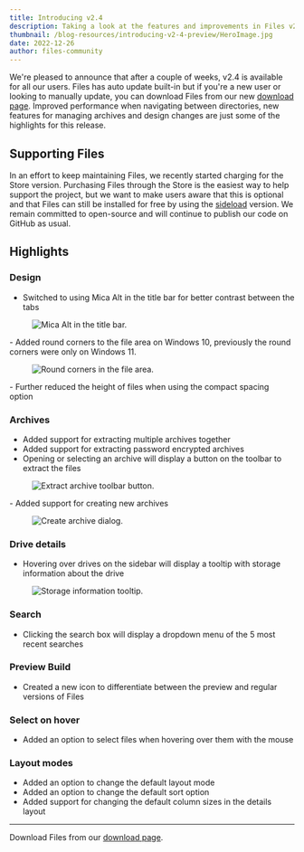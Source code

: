 ```yaml
---
title: Introducing v2.4
description: Taking a look at the features and improvements in Files v2.4
thumbnail: /blog-resources/introducing-v2-4-preview/HeroImage.jpg
date: 2022-12-26
author: files-community
---
```


We're pleased to announce that after a couple of weeks, v2.4 is available for all our users. Files has auto update built-in but if you're a new user or looking to manually update, you can download Files from our new [download page](/download/). Improved performance when navigating between directories, new features for managing archives and design changes are just some of the highlights for this release.

## Supporting Files
In an effort to keep maintaining Files, we recently started charging for the Store version. Purchasing Files through the Store is the easiest way to help support the project, but we want to make users aware that this is optional and that Files can still be installed for free by using the [sideload](/download/) version. We remain committed to open-source and will continue to publish our code on GitHub as usual.


## Highlights

### Design
- Switched to using Mica Alt in the title bar for better contrast between the tabs
<figure class="margin-bottom">
    <img src="/blog-resources/filesv2-4/MicaAlt.png" alt="Mica Alt in the title bar." />
</figure>
- Added round corners to the file area on Windows 10, previously the round corners were only on Windows 11.
<figure class="margin-bottom">
    <img src="/blog-resources/filesv2-4/RoundCorners.png" alt="Round corners in the file area." />
</figure>
- Further reduced the height of files when using the compact spacing option 

### Archives
- Added support for extracting multiple archives together
- Added support for extracting password encrypted archives
- Opening or selecting an archive will display a button on the toolbar to extract the files
<figure class="margin-bottom">
    <img src="/blog-resources/filesv2-4/ExtractArchive.png" alt="Extract archive toolbar button." />
</figure>
- Added support for creating new archives
<figure class="margin-bottom">
    <img src="/blog-resources/filesv2-4/CreateArchive.png" alt="Create archive dialog." />
</figure>

### Drive details
- Hovering over drives on the sidebar will display a tooltip with storage information about the drive
<figure class="margin-bottom">
    <img src="/blog-resources/filesv2-4/StorageInformation.png" alt="Storage information tooltip." />
</figure>

### Search
- Clicking the search box will display a dropdown menu of the 5 most recent searches

### Preview Build
- Created a new icon to differentiate between the preview and regular versions of Files

### Select on hover
- Added an option to select files when hovering over them with the mouse

### Layout modes
- Added an option to change the default layout mode
- Added an option to change the default sort option
- Added support for changing the default column sizes in the details layout


---
Download Files from our [download page](/download/).
